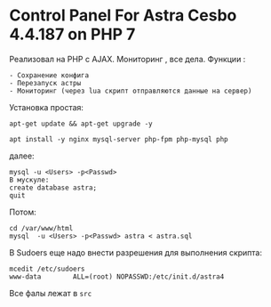 # Control Panel For Astra Cesbo 4.4.187 on PHP 7
Реализовал на PHP с AJAX. Мониторинг , все дела. 
Функции :
```
- Сохранение конфига 
- Перезапуск астры
- Мониторинг (через lua скрипт отправляются данные на сервер)
```
Установка простая:

```
apt-get update && apt-get upgrade -y
```
```
apt install -y nginx mysql-server php-fpm php-mysql php
```
далее: 
```
mysql -u <Users> -p<Passwd>
В мускуле:
create database astra;
quit
```
Потом:
```
cd /var/www/html
mysql  -u <Users> -p<Passwd> astra < astra.sql
```
В Sudoers еще надо внести разрешения для выполнения скрипта:
```
mcedit /etc/sudoers
www-data        ALL=(root) NOPASSWD:/etc/init.d/astra4
```
Все фалы лежат в ``src``
